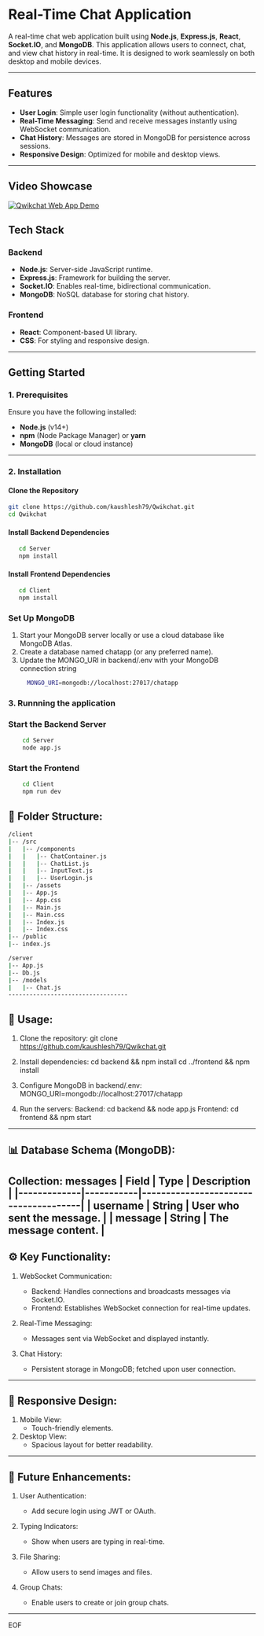 # Real-Time Chat Application

A real-time chat web application built using **Node.js**, **Express.js**, **React**, **Socket.IO**, and **MongoDB**. This application allows users to connect, chat, and view chat history in real-time. It is designed to work seamlessly on both desktop and mobile devices.

---

## **Features**

- **User Login**: Simple user login functionality (without authentication).
- **Real-Time Messaging**: Send and receive messages instantly using WebSocket communication.
- **Chat History**: Messages are stored in MongoDB for persistence across sessions.
- **Responsive Design**: Optimized for mobile and desktop views.

---



## Video Showcase

[![Qwikchat Web App Demo](https://img.youtube.com/vi/V5gZ_GRGl5A/0.jpg)](https://www.youtube.com/watch?v=V5gZ_GRGl5A)



## **Tech Stack**

### **Backend**
- **Node.js**: Server-side JavaScript runtime.
- **Express.js**: Framework for building the server.
- **Socket.IO**: Enables real-time, bidirectional communication.
- **MongoDB**: NoSQL database for storing chat history.

### **Frontend**
- **React**: Component-based UI library.
- **CSS**: For styling and responsive design.

---

## **Getting Started**

### **1. Prerequisites**
Ensure you have the following installed:
- **Node.js** (v14+)
- **npm** (Node Package Manager) or **yarn**
- **MongoDB** (local or cloud instance)

---

### **2. Installation**

#### **Clone the Repository**
```bash
git clone https://github.com/kaushlesh79/Qwikchat.git
cd Qwikchat
```

#### **Install Backend Dependencies**
```bash
   cd Server
   npm install
```

#### **Install Frontend Dependencies**
```bash
   cd Client
   npm install
```

### **Set Up MongoDB**
  1. Start your MongoDB server locally or use a cloud database like MongoDB Atlas.
  2. Create a database named chatapp (or any preferred name).
  3. Update the MONGO_URI in backend/.env with your MongoDB connection string
     ```bash
       MONGO_URI=mongodb://localhost:27017/chatapp
     ```
     
### **3. Runnning the application**

###  **Start the Backend Server**
```bash
    cd Server
    node app.js
```

### **Start the Frontend**
```bash
    cd Client
    npm run dev
```


📂 Folder Structure:
----------------------------------
```bash
/client
|-- /src
|   |-- /components
|   |   |-- ChatContainer.js
|   |   |-- ChatList.js
|   |   |-- InputText.js
|   |   |-- UserLogin.js
|   |-- /assets
|   |-- App.js
|   |-- App.css
|   |-- Main.js
|   |-- Main.css
|   |-- Index.js
|   |-- Index.css
|-- /public
|-- index.js

/server
|-- App.js
|-- Db.js
|-- /models
|   |-- Chat.js
----------------------------------
```


🚀 Usage:
----------------------------------
1. Clone the repository:
   git clone https://github.com/kaushlesh79/Qwikchat.git

2. Install dependencies:
   cd backend && npm install
   cd ../frontend && npm install

3. Configure MongoDB in backend/.env:
   MONGO_URI=mongodb://localhost:27017/chatapp

4. Run the servers:
   Backend: cd backend && node app.js
   Frontend: cd frontend && npm start
----------------------------------

📊 Database Schema (MongoDB):
----------------------------------
Collection: messages
| Field       | Type      | Description                          |
|-------------|-----------|--------------------------------------|
| username    | String    | User who sent the message.           |
| message     | String    | The message content.                 |
----------------------------------

⚙️  Key Functionality:
----------------------------------
1. WebSocket Communication:
   - Backend: Handles connections and broadcasts messages via Socket.IO.
   - Frontend: Establishes WebSocket connection for real-time updates.

2. Real-Time Messaging:
   - Messages sent via WebSocket and displayed instantly.

3. Chat History:
   - Persistent storage in MongoDB; fetched upon user connection.
----------------------------------

📱 Responsive Design:
----------------------------------
1. Mobile View:
   - Touch-friendly elements.
2. Desktop View:
   - Spacious layout for better readability.
----------------------------------

🔮 Future Enhancements:
----------------------------------
1. User Authentication:
   - Add secure login using JWT or OAuth.

2. Typing Indicators:
   - Show when users are typing in real-time.

3. File Sharing:
   - Allow users to send images and files.

4. Group Chats:
   - Enable users to create or join group chats.
----------------------------------
EOF


